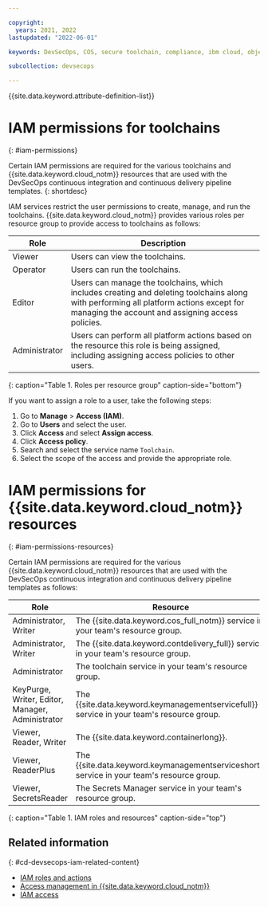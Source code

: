 ```yaml
---

copyright:
  years: 2021, 2022
lastupdated: "2022-06-01"

keywords: DevSecOps, COS, secure toolchain, compliance, ibm cloud, object storage

subcollection: devsecops

---
```


{{site.data.keyword.attribute-definition-list}}

# IAM permissions for toolchains 
{: #iam-permissions}

Certain IAM permissions are required for the various toolchains and {{site.data.keyword.cloud_notm}} resources that are used with the DevSecOps continuous integration and continuous delivery pipeline templates.
{: shortdesc}

IAM services restrict the user permissions to create, manage, and run the toolchains. {{site.data.keyword.cloud_notm}} provides various roles per resource group to provide access to toolchains as follows: 

| Role | Description |
|--|--|
|  Viewer  |  Users can view the toolchains. |
|  Operator  |  Users can run the toolchains. |
|  Editor  |  Users can manage the toolchains, which includes creating and deleting toolchains along with performing all platform actions except for managing the account and assigning access policies.|
|  Administrator  | Users can perform all platform actions based on the resource this role is being assigned, including assigning access policies to other users.|
{: caption="Table 1. Roles per resource group" caption-side="bottom"}

If you want to assign a role to a user, take the following steps:

1. Go to **Manage** > **Access (IAM)**.
2. Go to **Users** and select the user.
3. Click **Access** and select **Assign access**.
4. Click **Access policy**.
5. Search and select the service name `Toolchain`.
6. Select the scope of the access and provide the appropriate role.

# IAM permissions for {{site.data.keyword.cloud_notm}} resources
{: #iam-permissions-resources}

Certain IAM permissions are required for the various {{site.data.keyword.cloud_notm}} resources that are used with the DevSecOps continuous integration and continuous delivery pipeline templates as follows:

| Role | Resource |
|--|--|
|  Administrator, Writer  |  The {{site.data.keyword.cos_full_notm}} service in your team's resource group. |
|  Administrator, Writer  |  The {{site.data.keyword.contdelivery_full}} service in your team's resource group. |
|  Administrator  |  The toolchain service in your team's resource group. |
|  KeyPurge, Writer, Editor, Manager, Administrator  |  The {{site.data.keyword.keymanagementservicefull}} service in your team's resource group. |
|  Viewer, Reader, Writer  |  The {{site.data.keyword.containerlong}}. |
|  Viewer, ReaderPlus  |  The {{site.data.keyword.keymanagementserviceshort}} service in your team's resource group. |
|  Viewer, SecretsReader  |  The Secrets Manager service in your team's resource group. |
{: caption="Table 1. IAM roles and resources" caption-side="top"}

## Related information
{: #cd-devsecops-iam-related-content}

* [IAM roles and actions](/docs/account?topic=account-iam-service-roles-actions)
* [Access management in {{site.data.keyword.cloud_notm}}](/docs/account?topic=account-cloudaccess)
* [IAM access](/docs/account?topic=account-userroles)
